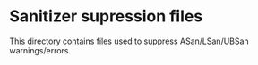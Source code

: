 # Sanitizer supression files

This directory contains files used to suppress
ASan/LSan/UBSan warnings/errors.
